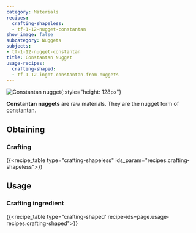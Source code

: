 ```yaml
---
category: Materials
recipes:
  crafting-shapeless:
  - tf-1-12-nugget-constantan
show_image: false
subcategory: Nuggets
subjects:
- tf-1-12-nugget-constantan
title: Constantan Nugget
usage-recipes:
  crafting-shaped:
  - tf-1-12-ingot-constantan-from-nuggets
---
```


![Constantan nugget](/images/docs/1.12/thermal-foundation/nugget-constantan.png){:style="height: 128px"}


**Constantan nuggets** are raw materials. They are the nugget form of
[constantan](../constantan-ingot/).


Obtaining
---------

### Crafting
{{<recipe_table type="crafting-shapeless" ids_param="recipes.crafting-shapeless">}}


Usage
-----

### Crafting ingredient
{{<recipe_table type="crafting-shaped' recipe-ids=page.usage-recipes.crafting-shaped">}}

